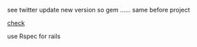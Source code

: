  see twitter update new version  so gem ......
 same before project 
 
[check](http://www.rubyinside.com/how-to-rails-3-and-rspec-2-4336.html)

use Rspec for rails

